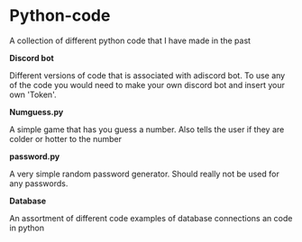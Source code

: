# Python-code

A collection of different python code that I have made in the past

**Discord bot**

Different versions of code that is associated with adiscord bot. To use any of the code you would need to make your own discord bot and insert your own 'Token'.

**Numguess.py**

A simple game that has you guess a number. Also tells the user if they are colder or hotter to the number

**password.py**

A very simple random password generator. Should really not be used for any passwords.

**Database**

An assortment of different code examples of database connections an code in python

